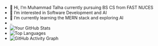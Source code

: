 - 👋 Hi, I’m Muhammad Talha currently pursuing BS CS from FAST NUCES 
- 👀 I’m interested in Software Development and AI
- 🌱 I’m currently learning the MERN stack and exploring AI
- ..
- ![Your GitHub Stats](https://github-readme-stats.vercel.app/api?username=MTalha641&show_icons=true&theme=radical)
- ![Top Languages](https://github-readme-stats.vercel.app/api/top-langs/?username=MTalha641&layout=compact&theme=radical)
- ![GitHub Activity Graph](https://activity-graph.herokuapp.com/graph?username=MTalha641&theme=radical)




<!---
MTalha641/MTalha641 is a ✨ special ✨ repository because its `README.md` (this file) appears on your GitHub profile.
You can click the Preview link to take a look at your changes.
--->
